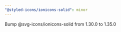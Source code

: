 ```yaml
---
"@styled-icons/ionicons-solid": minor
---
```


Bump @svg-icons/ionicons-solid from 1.30.0 to 1.35.0
